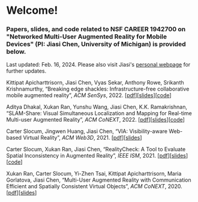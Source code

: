 # Welcome!

### Papers, slides, and code related to NSF CAREER 1942700 on "Networked Multi-User Augmented Reality for Mobile Devices" (PI: Jiasi Chen, University of Michigan) is provided below.

Last updated: Feb. 16, 2024. Please also visit Jiasi's <A HREF="http://jiasi.engin.umich.edu">personal webpage</A> for further updates.

<p>Kittipat Apicharttrisorn, Jiasi Chen, Vyas Sekar, Anthony Rowe, Srikanth Krishnamurthy, &#8220;Breaking edge shackles: Infrastructure-free collaborative mobile augmented reality&#8221;,&nbsp;<em>ACM SenSys</em>, 2022. [<a href="https://www.cs.ucr.edu/~jiasi/pub/freeAR-sensys22.pdf">pdf</a>][<a href="https://www.cs.ucr.edu/~jiasi/pub/freeAR-sensys22-slides.pdf">slides</a>][<a href="https://sites.google.com/view/infra-free-ar/home">code</a>]</p>

<p>Aditya Dhakal, Xukan Ran, Yunshu Wang, Jiasi Chen, K.K. Ramakrishnan, &#8220;SLAM-Share: Visual Simultaneous Localization and Mapping for Real-time Multi-user Augmented Reality&#8221;, <em>ACM CoNEXT</em>, 2022. [<a href="https://www.cs.ucr.edu/~jiasi/pub/SLAMShare-conext22.pdf">pdf</a>][<a href="https://jiasi.engin.umich.edu/wp-content/uploads/sites/81/2023/03/SLAMshare-conext22-slides.pdf">slides</a>][<a href="https://github.com/network-lab2/slam-share">code</a>]</p>

<p>Carter Slocum,&nbsp;Jingwen Huang, Jiasi Chen, “VIA: Visibility-aware Web-based Virtual Reality”,&nbsp;<em>ACM Web3D</em>, 2021. [<a href="https://www.cs.ucr.edu/~jiasi/pub/via_webxr21.pdf">pdf</a>][<a href="https://www.cs.ucr.edu/~jiasi/pub/via_webxr21_slides.pdf">slides</a>]</p>

<p>Carter Slocum,&nbsp;Xukan Ran, Jiasi Chen, &#8220;RealityCheck: A Tool to Evaluate Spatial Inconsistency in Augmented Reality&#8221;,&nbsp;<em>IEEE ISM</em>, 2021. [<a href="https://www.cs.ucr.edu/~jiasi/pub/RealityCheck_ism21.pdf">pdf</a>][<a href="https://www.cs.ucr.edu/~jiasi/pub/RealityCheck_ism21_slides.pdf">slides</a>][<a href="https://sites.google.com/view/arrealitycheck/home">code</a>]</p>

<p>Xukan Ran,&nbsp;Carter Slocum,&nbsp;Yi-Zhen Tsai,&nbsp;Kittipat Apicharttrisorn, Maria Gorlatova, Jiasi Chen, &#8220;Multi-User Augmented Reality with Communication Efficient and Spatially Consistent Virtual Objects&#8221;,&nbsp;<em>ACM CoNEXT</em>, 2020. [<a href="https://www.cs.ucr.edu/~jiasi/pub/multiUserAR_conext20.pdf">pdf</a>][<a href="https://www.cs.ucr.edu/~jiasi/pub/multiUserAR_conext20_slides.pdf">slides</a>]</p>


<!--
**multi-user-ar/multi-user-ar** is a ✨ _special_ ✨ repository because its `README.md` (this file) appears on your GitHub profile.

Here are some ideas to get you started:

- 🔭 I’m currently working on ...
- 🌱 I’m currently learning ...
- 👯 I’m looking to collaborate on ...
- 🤔 I’m looking for help with ...
- 💬 Ask me about ...
- 📫 How to reach me: ...
- 😄 Pronouns: ...
- ⚡ Fun fact: ...
-->
